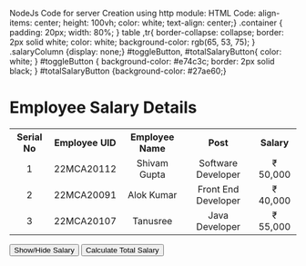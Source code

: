 NodeJs Code for server Creation using http module:
HTML Code:
align-items: center; height: 100vh; color: white;
text-align: center;}
.container {
padding: 20px; width: 80%;
}
table ,tr{
border-collapse: collapse; border: 2px solid white; color: white;
background-color: rgb(65, 53, 75);
}
.salaryColumn {display: none;} #toggleButton, #totalSalaryButton{
color: white;
}
#toggleButton {
background-color: #e74c3c; border: 2px solid black;
}
#totalSalaryButton {background-color: #27ae60;}
</style>
</head>
<body>
<div class="container">
<h1 style="margin-bottom: 20px;">Employee Salary Details</h1>
<table style="text-align: center;">
<tr>
<th>Serial No</th>
<th>Employee UID</th>
<th>Employee Name</th>
<th>Post</th>
<th class="salaryColumn">Salary</th>
</tr>
<tr>
<td>1</td>
<td>22MCA20112</td>
<td>Shivam Gupta</td>
<td>Software Developer</td>
<td class="salaryColumn">&#8377 50,000</td>
</tr>
<tr>
<td>2</td>
<td>22MCA20091</td>
<td>Alok Kumar</td>
<td>Front End Developer</td>
<td class="salaryColumn">&#8377 40,000</td>
</tr>
<tr>
<td>3</td>
<td>22MCA20107</td>
<td>Tanusree </td>
 
<td>Java Developer</td>
<td class="salaryColumn">&#8377 55,000</td>
</tr>
</table>
<div>
<button id="toggleButton">Show/Hide Salary</button>
<button id="totalSalaryButton">Calculate Total Salary</button>
</div>
<div id="totalSalary" style="display:none; text-align: center; margin-top:20px;">
<strong>Total Salary: </strong><span id="totalSalaryAmount">&#8377</span>
</div>
<script>
const salaryColumns = document.querySelectorAll(".salaryColumn");
const toggleButton = document.getElementById("toggleButton");
const totalSalaryButton = document.getElementById("totalSalaryButton") ;
const totalSalaryDisplay = document.getElementById("totalSalary");
const totalSalaryAmountDisplay = document.getElementById("totalSalaryAmount"); toggleButton.addEventListener("dblclick", () => {
salaryColumns.forEach(column => {
column.style.display = (column.style.display === "none") ? "tablecell" :"none";});
});
 totalSalaryButton.style.display = "none"; totalSalaryDisplay.style.display = "none";
 
toggleButton.addEventListener("click", () => { salaryColumns.forEach(column => {
column.style.display = (column.style.display === "block") ? "tablecell" :"block";});
 });
totalSalaryButton.style.display = "inline-block";""));
totalSalaryButton.addEventListener("click", () => {
let totalSalary = 0; for (let i = 1; i <
salaryColumns.length; i++) {
const column = salaryColumns[i];
if (column.style.display !== "none") {
const salaryValue = parseFloat(column.textContent.replace(/[^0-9.-]+/g,totalSalary += salaryValue;}
});
}totalSalaryAmountDisplay.textContent ="₹ " + totalSalary; totalSalaryDisplay.style.display ="block";
</script>
</body>
</html>
